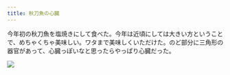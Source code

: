 ```yaml
---
title: 秋刀魚の心臓
---
```


今年初の秋刀魚を塩焼きにして食べた。今年は近頃にしては大きい方ということで、めちゃくちゃ美味しい。ワタまで美味しくいただけた。のど部分に三角形の器官があって、心臓っぽいなと思ったらやっぱり心臓だった。

![](https://photos.old.apkas.net/medium/202508/20250829-AR500015.webp)

